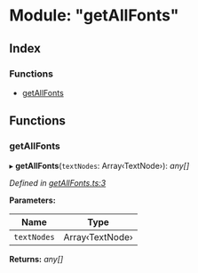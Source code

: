 
# Module: "getAllFonts"

## Index

### Functions

* [getAllFonts](_getallfonts_.md#getallfonts)

## Functions

###  getAllFonts

▸ **getAllFonts**(`textNodes`: Array‹TextNode›): *any[]*

*Defined in [getAllFonts.ts:3](https://github.com/figma-plugin-helper-functions/figma-plugin-helpers/blob/703a31f/src/helpers/getAllFonts.ts#L3)*

**Parameters:**

Name | Type |
------ | ------ |
`textNodes` | Array‹TextNode› |

**Returns:** *any[]*
